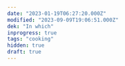 ```yaml
---
date: "2023-01-19T06:27:20.000Z"
modified: "2023-09-09T19:06:51.000Z"
dek: "In which"
inprogress: true
tags: "cooking"
hidden: true
draft: true
---
```

